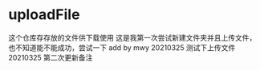 # uploadFile
这个仓库存存放的文件供下载使用
这是我第一次尝试新建文件夹并且上传文件，也不知道能不能成功，尝试一下
add by mwy 20210325 测试下上传文件
20210325 第二次更新备注